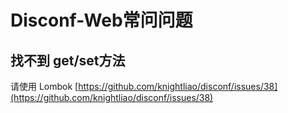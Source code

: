 Disconf-Web常问问题
=======

## 找不到 get/set方法

请使用 Lombok [https://github.com/knightliao/disconf/issues/38](https://github.com/knightliao/disconf/issues/38)